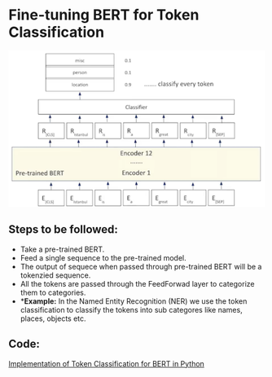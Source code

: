 # Fine-tuning BERT for Token Classification

![BERT for token classification](images/token_classification_bert.png)

## Steps to be followed:

- Take a pre-trained BERT.
- Feed a single sequence to the pre-trained model.
- The output of sequece when passed through pre-trained BERT will be a tokenzied sequence.
- All the tokens are passed through the FeedForwad layer to categorize them to categories.
- ***Example:** In the Named Entity Recognition (NER) we use the token classification to classify the tokens into sub categores like names, places, objects etc.

## Code:

[Implementation of Token Classification for BERT in Python](codes/bert/bert_token_classification.ipynb)